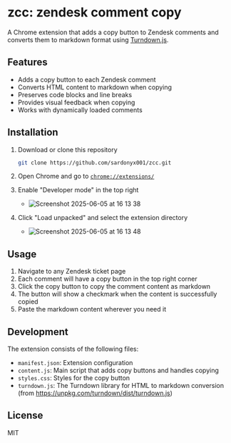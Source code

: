 # zcc: zendesk comment copy

A Chrome extension that adds a copy button to Zendesk comments and converts them to markdown format using [Turndown.js](https://github.com/mixmark-io/turndown).

## Features

- Adds a copy button to each Zendesk comment
- Converts HTML content to markdown when copying
- Preserves code blocks and line breaks
- Provides visual feedback when copying
- Works with dynamically loaded comments

## Installation

1. Download or clone this repository

   ```bash
   git clone https://github.com/sardonyx001/zcc.git
   ```

2. Open Chrome and go to [`chrome://extensions/`](chrome://extensions/)
3. Enable "Developer mode" in the top right
   - ![Screenshot 2025-06-05 at 16 13 38](https://github.com/user-attachments/assets/e89df832-e907-434a-8f23-6df398f8f3fa)
4. Click "Load unpacked" and select the extension directory
   - ![Screenshot 2025-06-05 at 16 13 48](https://github.com/user-attachments/assets/4c59a76e-0ec0-4a5b-bb5d-6375babb5933)


## Usage

1. Navigate to any Zendesk ticket page
2. Each comment will have a copy button in the top right corner
3. Click the copy button to copy the comment content as markdown
4. The button will show a checkmark when the content is successfully copied
5. Paste the markdown content wherever you need it

## Development

The extension consists of the following files:

- `manifest.json`: Extension configuration
- `content.js`: Main script that adds copy buttons and handles copying
- `styles.css`: Styles for the copy button
- `turndown.js`: The Turndown library for HTML to markdown conversion (from <https://unpkg.com/turndown/dist/turndown.js>)

## License

MIT
